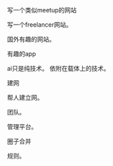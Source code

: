 





写一个类似meetup的网站

写一个freelancer网站。

国外有趣的网站。

有趣的app

ai只是纯技术。 依附在载体上的技术。



建网

帮人建立网。

团队。

管理平台。



圈子合并



规则。



